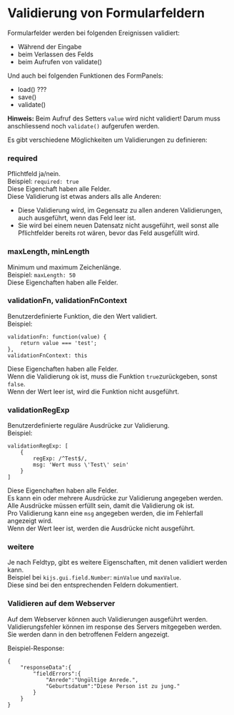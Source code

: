 Validierung von Formularfeldern
===============================

Formularfelder werden bei folgenden Ereignissen validiert:
- Während der Eingabe
- beim Verlassen des Felds
- beim Aufrufen von validate()

Und auch bei folgenden Funktionen des FormPanels:
- load() ???
- save()
- validate()

**Hinweis:** Beim Aufruf des Setters ```value``` wird nicht validiert! Darum muss 
anschliessend noch ```validate()``` aufgerufen werden.


Es gibt verschiedene Möglichkeiten um Validierungen zu definieren:

### required
Pflichtfeld ja/nein.   
Beispiel: ```required: true```  
Diese Eigenchaft haben alle Felder.  
Diese Validierung ist etwas anders alls alle Anderen: 
- Diese Validierung wird, im Gegensatz zu allen anderen Validierungen, auch 
  ausgeführt, wenn das Feld leer ist.  
- Sie wird bei einem neuen Datensatz nicht ausgeführt, weil sonst alle 
  Pflichtfelder bereits rot wären, bevor das Feld ausgefüllt wird.  

### maxLength, minLength
Minimum und maximum Zeichenlänge.  
Beispiel: ```maxLength: 50```  
Diese Eigenchaften haben alle Felder.  

### validationFn, validationFnContext
Benutzerdefinierte Funktion, die den Wert validiert.  
Beispiel:  

    validationFn: function(value) {
        return value === 'test';
    },
    validationFnContext: this

Diese Eigenchaften haben alle Felder.  
Wenn die Validierung ok ist, muss die Funktion ```true```zurückgeben, sonst 
```false```.  
Wenn der Wert leer ist, wird die Funktion nicht ausgeführt.  

### validationRegExp
Benutzerdefinierte reguläre Ausdrücke zur Validierung.  
Beispiel:  

    validationRegExp: [
        { 
            regExp: /^Test$/,
            msg: 'Wert muss \'Test\' sein'
        }
    ]

Diese Eigenchaften haben alle Felder.  
Es kann ein oder mehrere Ausdrücke zur Validierung angegeben werden.  
Alle Ausdrücke müssen erfüllt sein, damit die Validierung ok ist.  
Pro Validierung kann eine ```msg``` angegeben werden, die im Fehlerfall angezeigt 
wird.  
Wenn der Wert leer ist, werden die Ausdrücke nicht ausgeführt.  

### weitere
Je nach Feldtyp, gibt es weitere Eigenschaften, mit denen validiert werden kann.  
Beispiel bei ```kijs.gui.field.Number```: ```minValue``` und ```maxValue```.  
Diese sind bei den entsprechenden Feldern dokumentiert.  

### Validieren auf dem Webserver
Auf dem Webserver können auch Validierungen ausgeführt werden.  
Validierungsfehler können im response des Servers mitgegeben werden. Sie werden 
dann in den betroffenen Feldern angezeigt.

Beispiel-Response:

    {
        "responseData":{
            "fieldErrors":{
                "Anrede":"Ungültige Anrede.",
                "Geburtsdatum":"Diese Person ist zu jung."
            }
        }
    }


